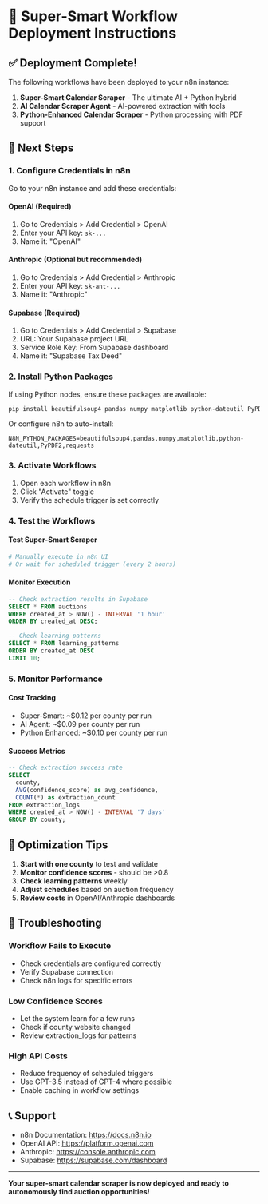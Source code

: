 # 🚀 Super-Smart Workflow Deployment Instructions

## ✅ Deployment Complete!

The following workflows have been deployed to your n8n instance:

1. **Super-Smart Calendar Scraper** - The ultimate AI + Python hybrid
2. **AI Calendar Scraper Agent** - AI-powered extraction with tools
3. **Python-Enhanced Calendar Scraper** - Python processing with PDF support

## 🔧 Next Steps

### 1. Configure Credentials in n8n

Go to your n8n instance and add these credentials:

#### OpenAI (Required)
1. Go to Credentials > Add Credential > OpenAI
2. Enter your API key: `sk-...`
3. Name it: "OpenAI"

#### Anthropic (Optional but recommended)
1. Go to Credentials > Add Credential > Anthropic
2. Enter your API key: `sk-ant-...`
3. Name it: "Anthropic"

#### Supabase (Required)
1. Go to Credentials > Add Credential > Supabase
2. URL: Your Supabase project URL
3. Service Role Key: From Supabase dashboard
4. Name it: "Supabase Tax Deed"

### 2. Install Python Packages

If using Python nodes, ensure these packages are available:
```bash
pip install beautifulsoup4 pandas numpy matplotlib python-dateutil PyPDF2 requests
```

Or configure n8n to auto-install:
```
N8N_PYTHON_PACKAGES=beautifulsoup4,pandas,numpy,matplotlib,python-dateutil,PyPDF2,requests
```

### 3. Activate Workflows

1. Open each workflow in n8n
2. Click "Activate" toggle
3. Verify the schedule trigger is set correctly

### 4. Test the Workflows

#### Test Super-Smart Scraper
```bash
# Manually execute in n8n UI
# Or wait for scheduled trigger (every 2 hours)
```

#### Monitor Execution
```sql
-- Check extraction results in Supabase
SELECT * FROM auctions 
WHERE created_at > NOW() - INTERVAL '1 hour'
ORDER BY created_at DESC;

-- Check learning patterns
SELECT * FROM learning_patterns
ORDER BY created_at DESC
LIMIT 10;
```

### 5. Monitor Performance

#### Cost Tracking
- Super-Smart: ~$0.12 per county per run
- AI Agent: ~$0.09 per county per run
- Python Enhanced: ~$0.10 per county per run

#### Success Metrics
```sql
-- Check extraction success rate
SELECT 
  county,
  AVG(confidence_score) as avg_confidence,
  COUNT(*) as extraction_count
FROM extraction_logs
WHERE created_at > NOW() - INTERVAL '7 days'
GROUP BY county;
```

## 🎯 Optimization Tips

1. **Start with one county** to test and validate
2. **Monitor confidence scores** - should be >0.8
3. **Check learning patterns** weekly
4. **Adjust schedules** based on auction frequency
5. **Review costs** in OpenAI/Anthropic dashboards

## 🚨 Troubleshooting

### Workflow Fails to Execute
- Check credentials are configured correctly
- Verify Supabase connection
- Check n8n logs for specific errors

### Low Confidence Scores
- Let the system learn for a few runs
- Check if county website changed
- Review extraction_logs for patterns

### High API Costs
- Reduce frequency of scheduled triggers
- Use GPT-3.5 instead of GPT-4 where possible
- Enable caching in workflow settings

## 📞 Support

- n8n Documentation: https://docs.n8n.io
- OpenAI API: https://platform.openai.com
- Anthropic: https://console.anthropic.com
- Supabase: https://supabase.com/dashboard

---

**Your super-smart calendar scraper is now deployed and ready to autonomously find auction opportunities!**
